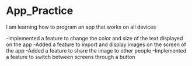 # App_Practice
I am learning how to program an app that works on all devices

-implemented a feature to change the color and size of the text displayed on the app
-Added a feature to import and display images on the screen of the app
-Added a feature to share the image to other people
-Implemented a feature to switch between screens through a button

